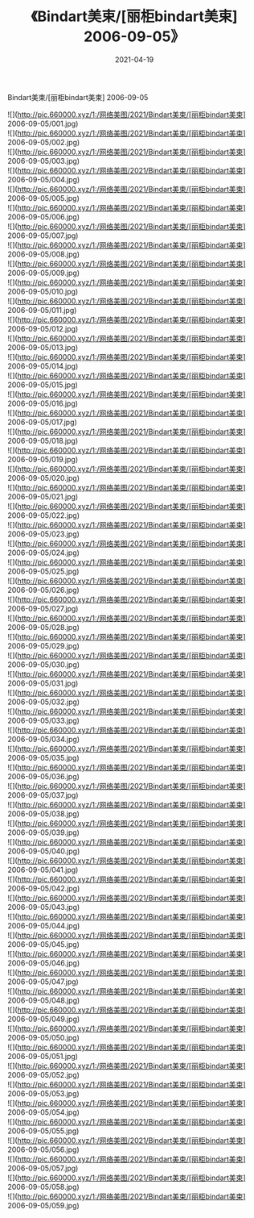 ﻿---
layout: post
title:  《Bindart美束/[丽柜bindart美束] 2006-09-05》
date:   2021-04-19
img: http://pic.660000.xyz/1:/网络美图/2021/Bindart美束/[丽柜bindart美束] 2006-09-05/000.jpg
categories: [美女, 清纯, 唯美]
---

Bindart美束/[丽柜bindart美束] 2006-09-05

 ![](http://pic.660000.xyz/1:/网络美图/2021/Bindart美束/[丽柜bindart美束] 2006-09-05/001.jpg) <br>![](http://pic.660000.xyz/1:/网络美图/2021/Bindart美束/[丽柜bindart美束] 2006-09-05/002.jpg) <br>![](http://pic.660000.xyz/1:/网络美图/2021/Bindart美束/[丽柜bindart美束] 2006-09-05/003.jpg) <br>![](http://pic.660000.xyz/1:/网络美图/2021/Bindart美束/[丽柜bindart美束] 2006-09-05/004.jpg) <br>![](http://pic.660000.xyz/1:/网络美图/2021/Bindart美束/[丽柜bindart美束] 2006-09-05/005.jpg) <br>![](http://pic.660000.xyz/1:/网络美图/2021/Bindart美束/[丽柜bindart美束] 2006-09-05/006.jpg) <br>![](http://pic.660000.xyz/1:/网络美图/2021/Bindart美束/[丽柜bindart美束] 2006-09-05/007.jpg) <br>![](http://pic.660000.xyz/1:/网络美图/2021/Bindart美束/[丽柜bindart美束] 2006-09-05/008.jpg) <br>![](http://pic.660000.xyz/1:/网络美图/2021/Bindart美束/[丽柜bindart美束] 2006-09-05/009.jpg) <br>![](http://pic.660000.xyz/1:/网络美图/2021/Bindart美束/[丽柜bindart美束] 2006-09-05/010.jpg) <br>![](http://pic.660000.xyz/1:/网络美图/2021/Bindart美束/[丽柜bindart美束] 2006-09-05/011.jpg) <br>![](http://pic.660000.xyz/1:/网络美图/2021/Bindart美束/[丽柜bindart美束] 2006-09-05/012.jpg) <br>![](http://pic.660000.xyz/1:/网络美图/2021/Bindart美束/[丽柜bindart美束] 2006-09-05/013.jpg) <br>![](http://pic.660000.xyz/1:/网络美图/2021/Bindart美束/[丽柜bindart美束] 2006-09-05/014.jpg) <br>![](http://pic.660000.xyz/1:/网络美图/2021/Bindart美束/[丽柜bindart美束] 2006-09-05/015.jpg) <br>![](http://pic.660000.xyz/1:/网络美图/2021/Bindart美束/[丽柜bindart美束] 2006-09-05/016.jpg) <br>![](http://pic.660000.xyz/1:/网络美图/2021/Bindart美束/[丽柜bindart美束] 2006-09-05/017.jpg) <br>![](http://pic.660000.xyz/1:/网络美图/2021/Bindart美束/[丽柜bindart美束] 2006-09-05/018.jpg) <br>![](http://pic.660000.xyz/1:/网络美图/2021/Bindart美束/[丽柜bindart美束] 2006-09-05/019.jpg) <br>![](http://pic.660000.xyz/1:/网络美图/2021/Bindart美束/[丽柜bindart美束] 2006-09-05/020.jpg) <br>![](http://pic.660000.xyz/1:/网络美图/2021/Bindart美束/[丽柜bindart美束] 2006-09-05/021.jpg) <br>![](http://pic.660000.xyz/1:/网络美图/2021/Bindart美束/[丽柜bindart美束] 2006-09-05/022.jpg) <br>![](http://pic.660000.xyz/1:/网络美图/2021/Bindart美束/[丽柜bindart美束] 2006-09-05/023.jpg) <br>![](http://pic.660000.xyz/1:/网络美图/2021/Bindart美束/[丽柜bindart美束] 2006-09-05/024.jpg) <br>![](http://pic.660000.xyz/1:/网络美图/2021/Bindart美束/[丽柜bindart美束] 2006-09-05/025.jpg) <br>![](http://pic.660000.xyz/1:/网络美图/2021/Bindart美束/[丽柜bindart美束] 2006-09-05/026.jpg) <br>![](http://pic.660000.xyz/1:/网络美图/2021/Bindart美束/[丽柜bindart美束] 2006-09-05/027.jpg) <br>![](http://pic.660000.xyz/1:/网络美图/2021/Bindart美束/[丽柜bindart美束] 2006-09-05/028.jpg) <br>![](http://pic.660000.xyz/1:/网络美图/2021/Bindart美束/[丽柜bindart美束] 2006-09-05/029.jpg) <br>![](http://pic.660000.xyz/1:/网络美图/2021/Bindart美束/[丽柜bindart美束] 2006-09-05/030.jpg) <br>![](http://pic.660000.xyz/1:/网络美图/2021/Bindart美束/[丽柜bindart美束] 2006-09-05/031.jpg) <br>![](http://pic.660000.xyz/1:/网络美图/2021/Bindart美束/[丽柜bindart美束] 2006-09-05/032.jpg) <br>![](http://pic.660000.xyz/1:/网络美图/2021/Bindart美束/[丽柜bindart美束] 2006-09-05/033.jpg) <br>![](http://pic.660000.xyz/1:/网络美图/2021/Bindart美束/[丽柜bindart美束] 2006-09-05/034.jpg) <br>![](http://pic.660000.xyz/1:/网络美图/2021/Bindart美束/[丽柜bindart美束] 2006-09-05/035.jpg) <br>![](http://pic.660000.xyz/1:/网络美图/2021/Bindart美束/[丽柜bindart美束] 2006-09-05/036.jpg) <br>![](http://pic.660000.xyz/1:/网络美图/2021/Bindart美束/[丽柜bindart美束] 2006-09-05/037.jpg) <br>![](http://pic.660000.xyz/1:/网络美图/2021/Bindart美束/[丽柜bindart美束] 2006-09-05/038.jpg) <br>![](http://pic.660000.xyz/1:/网络美图/2021/Bindart美束/[丽柜bindart美束] 2006-09-05/039.jpg) <br>![](http://pic.660000.xyz/1:/网络美图/2021/Bindart美束/[丽柜bindart美束] 2006-09-05/040.jpg) <br>![](http://pic.660000.xyz/1:/网络美图/2021/Bindart美束/[丽柜bindart美束] 2006-09-05/041.jpg) <br>![](http://pic.660000.xyz/1:/网络美图/2021/Bindart美束/[丽柜bindart美束] 2006-09-05/042.jpg) <br>![](http://pic.660000.xyz/1:/网络美图/2021/Bindart美束/[丽柜bindart美束] 2006-09-05/043.jpg) <br>![](http://pic.660000.xyz/1:/网络美图/2021/Bindart美束/[丽柜bindart美束] 2006-09-05/044.jpg) <br>![](http://pic.660000.xyz/1:/网络美图/2021/Bindart美束/[丽柜bindart美束] 2006-09-05/045.jpg) <br>![](http://pic.660000.xyz/1:/网络美图/2021/Bindart美束/[丽柜bindart美束] 2006-09-05/046.jpg) <br>![](http://pic.660000.xyz/1:/网络美图/2021/Bindart美束/[丽柜bindart美束] 2006-09-05/047.jpg) <br>![](http://pic.660000.xyz/1:/网络美图/2021/Bindart美束/[丽柜bindart美束] 2006-09-05/048.jpg) <br>![](http://pic.660000.xyz/1:/网络美图/2021/Bindart美束/[丽柜bindart美束] 2006-09-05/049.jpg) <br>![](http://pic.660000.xyz/1:/网络美图/2021/Bindart美束/[丽柜bindart美束] 2006-09-05/050.jpg) <br>![](http://pic.660000.xyz/1:/网络美图/2021/Bindart美束/[丽柜bindart美束] 2006-09-05/051.jpg) <br>![](http://pic.660000.xyz/1:/网络美图/2021/Bindart美束/[丽柜bindart美束] 2006-09-05/052.jpg) <br>![](http://pic.660000.xyz/1:/网络美图/2021/Bindart美束/[丽柜bindart美束] 2006-09-05/053.jpg) <br>![](http://pic.660000.xyz/1:/网络美图/2021/Bindart美束/[丽柜bindart美束] 2006-09-05/054.jpg) <br>![](http://pic.660000.xyz/1:/网络美图/2021/Bindart美束/[丽柜bindart美束] 2006-09-05/055.jpg) <br>![](http://pic.660000.xyz/1:/网络美图/2021/Bindart美束/[丽柜bindart美束] 2006-09-05/056.jpg) <br>![](http://pic.660000.xyz/1:/网络美图/2021/Bindart美束/[丽柜bindart美束] 2006-09-05/057.jpg) <br>![](http://pic.660000.xyz/1:/网络美图/2021/Bindart美束/[丽柜bindart美束] 2006-09-05/058.jpg) <br>![](http://pic.660000.xyz/1:/网络美图/2021/Bindart美束/[丽柜bindart美束] 2006-09-05/059.jpg) <br>